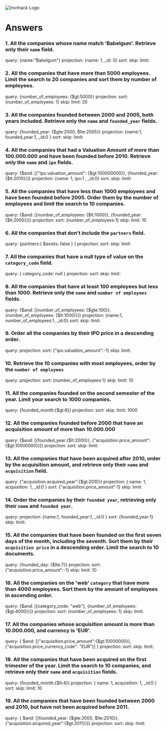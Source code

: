 ![Ironhack Logo](https://i.imgur.com/1QgrNNw.png)

# Answers

### 1. All the companies whose name match 'Babelgum'. Retrieve only their `name` field.

query: {name:"Babelgum"}
projection: {name: 1, \_id: 0}
sort:
skip:
limit:

### 2. All the companies that have more than 5000 employees. Limit the search to 20 companies and sort them by **number of employees**.

query: {number_of_employees: {$gt:5000}}
projection:
sort: {number_of_employees: 1}
skip:
limit: 20

### 3. All the companies founded between 2000 and 2005, both years included. Retrieve only the `name` and `founded_year` fields.

query: {founded_year: {$gte:2000, $lte:2005}}
projection: {name:1, founded_year:1, \_id:0 }
sort:
skip:
limit:

### 4. All the companies that had a Valuation Amount of more than 100.000.000 and have been founded before 2010. Retrieve only the `name` and `ipo` fields.

query: {$and: [{"ipo.valuation_amount": {$gt:100000000}}, {founded_year:{$lt:2010}}]}
projection: {name: 1, ipo:1 , \_id:0}
sort:
skip:
limit:

### 5. All the companies that have less than 1000 employees and have been founded before 2005. Order them by the number of employees and limit the search to 10 companies.

query: {$and: [{number_of_employees: {$lt:1000}}, {founded_year:{$lt:2005}}]}
projection:
sort: {number_of_employees:1}
skip:
limit: 10

### 6. All the companies that don't include the `partners` field.

query: {partners:{ $exists: false } }
projection:
sort:
skip:
limit:

### 7. All the companies that have a null type of value on the `category_code` field.

query: { category_code: null }
projection:
sort:
skip:
limit:

### 8. All the companies that have at least 100 employees but less than 1000. Retrieve only the `name` and `number of employees` fields.

query: {$and: [{number_of_employees: {$gte:100}}, {number_of_employees: {$lt:1000}}]}
projection: {name:1, number_of_employees:1, \_id:0}
sort:
skip:
limit:

### 9. Order all the companies by their IPO price in a descending order.

query:
projection:
sort: {"ipo.valuation_amount":-1}
skip:
limit:

### 10. Retrieve the 10 companies with most employees, order by the `number of employees`

query:
projection:
sort: {number_of_employees:1}
skip:
limit: 10

### 11. All the companies founded on the second semester of the year. Limit your search to 1000 companies.

query: {founded_month:{$gt:6}}
projection:
sort:
skip:
limit: 1000

### 12. All the companies founded before 2000 that have an acquisition amount of more than 10.000.000

query: {$and: [{founded_year:{$lt:2000}}, {"acquisition.price_amount":{$gt:10000000}}]}
projection:
sort:
skip:
limit:

### 13. All the companies that have been acquired after 2010, order by the acquisition amount, and retrieve only their `name` and `acquisition` field.

query: {"acquisition.acquired_year":{$gt:2010}}
projection: { name: 1, acquisition: 1, \_id:0 }
sort: {"acquisition.price_amount":1}
skip:
limit:

### 14. Order the companies by their `founded year`, retrieving only their `name` and `founded year`.

query:
projection: {name:1, founded_year:1, \_id:0 }
sort: {founded_year:1}
skip:
limit:

### 15. All the companies that have been founded on the first seven days of the month, including the seventh. Sort them by their `acquisition price` in a descending order. Limit the search to 10 documents.

query: {founded_day: {$lte:7}}
projection:
sort: {"acquisition.price_amount":-1}
skip:
limit: 10

### 16. All the companies on the 'web' `category` that have more than 4000 employees. Sort them by the amount of employees in ascending order.

query: {$and: [{category_code: "web"}, {number_of_employees: {$gt:4000}}]}
projection:
sort: {number_of_employees: 1}
skip:
limit:

### 17. All the companies whose acquisition amount is more than 10.000.000, and currency is 'EUR'.

query: { $and: [{"acquisition.price_amount":{$gt:10000000}}, {"acquisition.price_currency_code": "EUR"}] }
projection:
sort:
skip:
limit:

### 18. All the companies that have been acquired on the first trimester of the year. Limit the search to 10 companies, and retrieve only their `name` and `acquisition` fields.

query: {founded_month:{$lt:4}}
projection: { name: 1, acquisition: 1, \_id:0 }
sort:
skip:
limit: 10

### 19. All the companies that have been founded between 2000 and 2010, but have not been acquired before 2011.

query: { $and: [{founded_year: {$gte:2000, $lte:2010}}, {"acquisition.acquired_year":{$gt:2011}}]}
projection:
sort:
skip:
limit:
